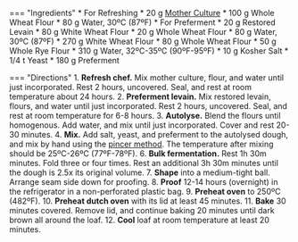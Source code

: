 === "Ingredients"
    * For Refreshing
        * 20 g [Mother Culture](mother-culture.md)
        * 100 g Whole Wheat Flour
        * 80 g Water, 30ºC (87ºF)
    * For Preferment
        * 20 g Restored Levain
        * 80 g White Wheat Flour
        * 20 g Whole Wheat Flour
        * 80 g Water, 30ºC (87ºF)
    * 270 g White Wheat Flour
    * 80 g Whole Wheat Flour
    * 50 g Whole Rye Flour
    * 310 g Water, 32ºC-35ºC (90ºF-95ºF)
    * 10 g Kosher Salt
    * 1/4 t Yeast
    * 180 g Preferment

=== "Directions"
    1. **Refresh chef.** Mix mother culture, flour, and water until just incorporated. Rest 2 hours, uncovered. Seal, and rest at room temperature about 24 hours.
    2. **Preferment levain.** Mix restored levain, flours, and water until just incorporated. Rest 2 hours, uncovered. Seal, and rest at room temperature for 6-8 hours.
    3. **Autolyse.** Blend the flours until homogenous. Add water, and mix until just incorporated. Cover and rest 20-30 minutes.
    4. **Mix.** Add salt, yeast, and preferment to the autolysed dough, and mix by hand using the [pincer method](https://www.youtube.com/watch?v=HoY7CPw0E1s). The temperature after mixing should be 25ºC-26ºC (77ºF-78ºF).
    6. **Bulk fermentation.** Rest 1h 30m minutes. Fold three or four times. Rest an additional 3h 30m minutes until the dough is 2.5x its original volume.
    7. **Shape** into a medium-tight ball. Arrange seam side down for proofing.
    8. **Proof** 12-14 hours (overnight) in the refrigerator in a non-perforated plastic bag.
    9. **Preheat oven** to 250ºC (482ºF).
    10. **Preheat dutch oven** with its lid at least 45 minutes.
    11. **Bake** 30 minutes covered. Remove lid, and continue baking 20 minutes until dark brown all around the loaf.
    12. **Cool** loaf at room temperature at least 20 minutes.

[^forkish_flour]:
    {{ cite.forkish_flour_water_salt_yeast }} 140-3.
